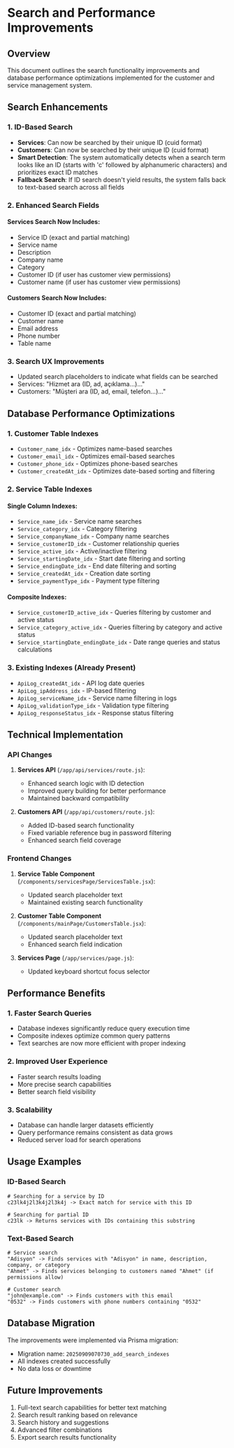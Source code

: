 # Search and Performance Improvements

## Overview
This document outlines the search functionality improvements and database performance optimizations implemented for the customer and service management system.

## Search Enhancements

### 1. ID-Based Search
- **Services**: Can now be searched by their unique ID (cuid format)
- **Customers**: Can now be searched by their unique ID (cuid format)
- **Smart Detection**: The system automatically detects when a search term looks like an ID (starts with 'c' followed by alphanumeric characters) and prioritizes exact ID matches
- **Fallback Search**: If ID search doesn't yield results, the system falls back to text-based search across all fields

### 2. Enhanced Search Fields

#### Services Search Now Includes:
- Service ID (exact and partial matching)
- Service name
- Description
- Company name
- Category
- Customer ID (if user has customer view permissions)
- Customer name (if user has customer view permissions)

#### Customers Search Now Includes:
- Customer ID (exact and partial matching)
- Customer name
- Email address
- Phone number
- Table name

### 3. Search UX Improvements
- Updated search placeholders to indicate what fields can be searched
- Services: "Hizmet ara (ID, ad, açıklama...)..."
- Customers: "Müşteri ara (ID, ad, email, telefon...)..."

## Database Performance Optimizations

### 1. Customer Table Indexes
- `Customer_name_idx` - Optimizes name-based searches
- `Customer_email_idx` - Optimizes email-based searches
- `Customer_phone_idx` - Optimizes phone-based searches
- `Customer_createdAt_idx` - Optimizes date-based sorting and filtering

### 2. Service Table Indexes

#### Single Column Indexes:
- `Service_name_idx` - Service name searches
- `Service_category_idx` - Category filtering
- `Service_companyName_idx` - Company name searches
- `Service_customerID_idx` - Customer relationship queries
- `Service_active_idx` - Active/inactive filtering
- `Service_startingDate_idx` - Start date filtering and sorting
- `Service_endingDate_idx` - End date filtering and sorting
- `Service_createdAt_idx` - Creation date sorting
- `Service_paymentType_idx` - Payment type filtering

#### Composite Indexes:
- `Service_customerID_active_idx` - Queries filtering by customer and active status
- `Service_category_active_idx` - Queries filtering by category and active status
- `Service_startingDate_endingDate_idx` - Date range queries and status calculations

### 3. Existing Indexes (Already Present)
- `ApiLog_createdAt_idx` - API log date queries
- `ApiLog_ipAddress_idx` - IP-based filtering
- `ApiLog_serviceName_idx` - Service name filtering in logs
- `ApiLog_validationType_idx` - Validation type filtering
- `ApiLog_responseStatus_idx` - Response status filtering

## Technical Implementation

### API Changes
1. **Services API** (`/app/api/services/route.js`):
   - Enhanced search logic with ID detection
   - Improved query building for better performance
   - Maintained backward compatibility

2. **Customers API** (`/app/api/customers/route.js`):
   - Added ID-based search functionality
   - Fixed variable reference bug in password filtering
   - Enhanced search field coverage

### Frontend Changes
1. **Service Table Component** (`/components/servicesPage/ServicesTable.jsx`):
   - Updated search placeholder text
   - Maintained existing search functionality

2. **Customer Table Component** (`/components/mainPage/CustomersTable.jsx`):
   - Updated search placeholder text
   - Enhanced search field indication

3. **Services Page** (`/app/services/page.js`):
   - Updated keyboard shortcut focus selector

## Performance Benefits

### 1. Faster Search Queries
- Database indexes significantly reduce query execution time
- Composite indexes optimize common query patterns
- Text searches are now more efficient with proper indexing

### 2. Improved User Experience
- Faster search results loading
- More precise search capabilities
- Better search field visibility

### 3. Scalability
- Database can handle larger datasets efficiently
- Query performance remains consistent as data grows
- Reduced server load for search operations

## Usage Examples

### ID-Based Search
```
# Searching for a service by ID
c23lk4j2l3k4j2l3k4j -> Exact match for service with this ID

# Searching for partial ID
c23lk -> Returns services with IDs containing this substring
```

### Text-Based Search
```
# Service search
"Adisyon" -> Finds services with "Adisyon" in name, description, company, or category
"Ahmet" -> Finds services belonging to customers named "Ahmet" (if permissions allow)

# Customer search
"john@example.com" -> Finds customers with this email
"0532" -> Finds customers with phone numbers containing "0532"
```

## Database Migration
The improvements were implemented via Prisma migration:
- Migration name: `20250909070730_add_search_indexes`
- All indexes created successfully
- No data loss or downtime

## Future Improvements
1. Full-text search capabilities for better text matching
2. Search result ranking based on relevance
3. Search history and suggestions
4. Advanced filter combinations
5. Export search results functionality
